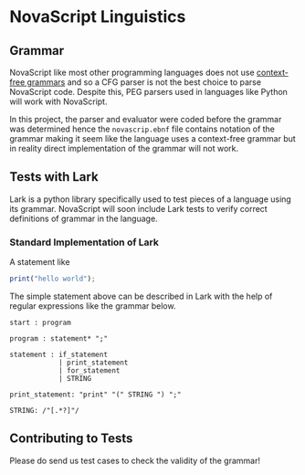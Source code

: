 # NovaScript Linguistics

## Grammar

NovaScript like most other programming languages does not use [context-free grammars](https://en.wikipedia.org/wiki/Context-free_grammar)
and so a CFG parser is not the best choice to parse NovaScript code. Despite this,
PEG parsers used in languages like Python will work with NovaScript.

In this project, the parser and evaluator were coded before the grammar was determined
hence the `novascrip.ebnf` file contains notation of the grammar making it seem like
the language uses a context-free grammar but in reality direct implementation of the
grammar will not work.

## Tests with Lark

Lark is a python library specifically used to test pieces of a language using its
grammar. NovaScript will soon include Lark tests to verify correct definitions of grammar
in the language.

### Standard Implementation of Lark

A statement like

```javascript
print("hello world");
```

The simple statement above can be described in Lark with the help of regular expressions
like the grammar below.

```lark
start : program

program : statement* ";"

statement : if_statement
            | print_statement
            | for_statement
            | STRING
            
print_statement: "print" "(" STRING ") ";"

STRING: /"[.*?]"/
```

## Contributing to Tests

Please do send us test cases to check the validity of the grammar!

